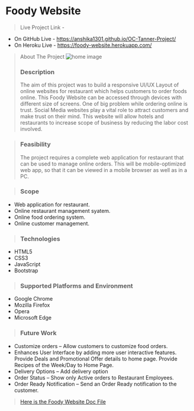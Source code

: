# Foody Website

> Live Project Link -

* On GitHub Live - https://anshika1301.github.io/OC-Tanner-Project/ 
* On Heroku Live - https://foody-website.herokuapp.com/ 


> About The Project
> ![home image](https://user-images.githubusercontent.com/67957243/130327193-c99d2589-7759-4ad5-a072-44489a5d11a3.png)
>  ### Description
> The aim of this project was to build a responsive UI/UX Layout of online websites for restaurant which helps customers to order foods online. This Foody Website can be accessed through devices with different size of screens. One of big problem while ordering online is trust. Social Media websites play a vital role to attract customers and make trust on their mind. This website will allow hotels and restaurants to increase scope of business by reducing the labor cost involved.


> ### Feasibility
> The project requires a complete web application for restaurant that can be used to manage online orders. This will be mobile-optimized web app, so that it can be viewed in a mobile browser as well as in a PC.


> ### Scope
* Web application for restaurant.
* Online restaurant management syatem.
* Online food ordering system.
* Online customer management.


> ### Technologies
* HTML5
* CSS3
* JavaScript
* Bootstrap


> ### Supported Platforms and Environment
* Google Chrome
* Mozilla Firefox
* Opera 
* Microsoft Edge


> ### Future Work
* Customize orders – Allow customers to customize food orders.
* Enhances User Interface by adding more user interactive features. Provide Deals and Promotional Offer details to home page. Provide Recipes of the Week/Day to Home Page.
* Delivery Options – Add delivery option
* Order Status – Show only Active orders to Restaurant Employees.
* Order Ready Notification – Send an Order Ready notification to the customer.

> [Here is the Foody Website Doc File](https://github.com/Anshika1301/OC-Tanner-Project/files/7025948/Foody_Doc_File.docx)
